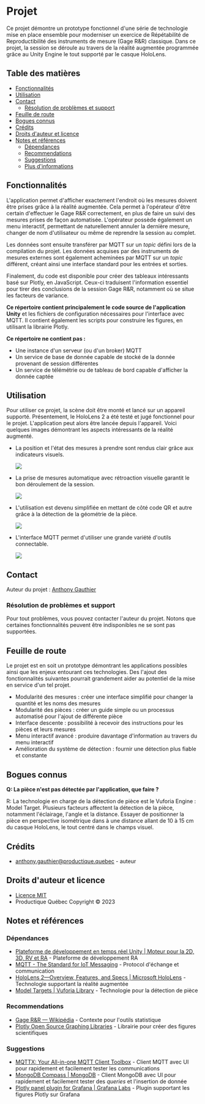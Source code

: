 # Projet

Ce projet démontre un prototype fonctionnel d'une série de technologie mise en place ensemble pour moderniser un exercice de Répétabilité de Reproductibilité des instruments de mesure (Gage R&R) classique. Dans ce projet, la session se déroule au travers de la réalité augmentée programmée grâce au Unity Engine le tout supporté par le casque HoloLens. 

## Table des matières

- [Fonctionnalités](#fonctionnalités)
- [Utilisation](#utilisation)
- [Contact](#contact)
  - [Résolution de problèmes et support](#résolution-de-problèmes-et-support)
- [Feuille de route](#feuille-de-route)
- [Bogues connus](#bogues-connus)
- [Crédits](#crédits)
- [Droits d'auteur et licence](#droits-dauteur-et-licence)
- [Notes et références](#notes-et-références)
  - [Dépendances](#dépendances)
  - [Recommendations](#recommendations)
  - [Suggestions](#suggestions)
  - [Plus d'informations](#plus-dinformations)

## Fonctionnalités

L'application permet d'afficher exactement l'endroit où les mesures doivent être prises grâce à la réalité augmentée. Cela permet à l'opérateur d'être certain d'effectuer le Gage R&R correctement, en plus de faire un suivi des mesures prises de façon automatisée. L'opérateur possède également un menu interactif, permettant de naturellement annuler la dernière mesure, changer de nom d'utilisateur ou même de reprendre la session au complet.

Les données sont ensuite transférer par MQTT sur un *topic* défini lors de la compilation du projet. Les données acquises par des instruments de mesures externes sont également acheminées par MQTT sur un *topic* différent, créant ainsi une interface standard pour les entrées et sorties. 

Finalement, du code est disponible pour créer des tableaux intéressants basé sur Plotly, en JavaScript. Ceux-ci traduisent l'information essentiel pour tirer des conclusions de la session Gage R&R, notamment où se situe les facteurs de variance.

**Ce répertoire contient principalement le code source de l'application Unity** et les fichiers de configuration nécessaires pour l'interface avec MQTT. Il contient également les scripts pour construire les figures, en utilisant la librairie Plotly.

**Ce répertoire ne contient pas :**
- Une instance d'un serveur (ou d'un broker) MQTT
- Un service de  base de donnée capable de stocké de la donnée provenant de session différentes
- Un service de télémétrie ou de tableau de bord capable d'afficher la donnée captée

## Utilisation

Pour utiliser ce projet, la scène doit être monté et lancé sur un appareil supporté. Présentement, le HoloLens 2 a été testé et jugé fonctionnel pour le projet. L'application peut alors être lancée depuis l'appareil. Voici quelques images démontrant les aspects intéressants de la réalité augmenté. 

- La position et l'état des mesures à prendre sont rendus clair grâce aux indicateurs visuels.

  ![](./images/Rotation_autour_piece_stable.gif)

- La prise de mesures automatique avec rétroaction visuelle garantit le bon déroulement de la session.

  ![](./images/Prise_mesures.gif)

- L'utilisation est devenu simplifiée en mettant de côté code QR et autre grâce à la détection de la géométrie de la pièce.

  ![](./images/Detection_piece.gif)
  
- L'interface MQTT permet d'utiliser une grande variété d'outils connectable.

  ![](./images/Multi-outils.gif)


## Contact

Auteur du projet : [Anthony Gauthier](anthony.gauthier@productique.quebec)

### Résolution de problèmes et support

Pour tout problèmes, vous pouvez contacter l'auteur du projet. Notons que certaines fonctionnalités peuvent être indisponibles ne se sont pas supportées.

## Feuille de route

Le projet est en soit un prototype démontrant les applications possibles ainsi que les enjeux entourant ces technologies. Des l'ajout des fonctionnalités suivantes pourrait grandement aider au potentiel de la mise en service d'un tel projet.

- Modularité des mesures : créer une interface simplifié pour changer la quantité et les noms des mesures
- Modularité des pièces : créer un guide simple ou un processus automatisé pour l'ajout de différente pièce
- Interface descente : possibilité à recevoir des instructions pour les pièces et leurs mesures
- Menu interactif avancé : produire davantage d'information au travers du menu interactif
- Amélioration du système de détection : fournir une détection plus fiable et constante

## Bogues connus

**Q: La pièce n'est pas détectée par l'application, que faire ?**

R: La technologie en charge de la détection de pièce est le Vuforia Engine : Model Target. Plusieurs facteurs affectent la détection de la pièce, notamment l'éclairage, l'angle et la distance. Essayer de positionner la pièce en perspective isométrique dans à une distance allant de 10 à 15 cm du casque HoloLens, le tout centré dans le champs visuel.  

## Crédits

- [anthony.gauthier@productique.quebec](anthony.gauthier@productique.quebec) - auteur

## Droits d'auteur et licence

- [Licence MIT](MIT-LICENSE)
- Productique Québec Copyright © 2023


## Notes et références

### Dépendances

- [Plateforme de développement en temps réel Unity | Moteur pour la 2D, 3D, RV et RA](https://unity.com/fr) - Plateforme de développement RA
- [MQTT - The Standard for IoT Messaging](https://mqtt.org/) - Protocol d'échange et communication
- [HoloLens 2—Overview, Features, and Specs | Microsoft HoloLens](https://www.microsoft.com/en-us/hololens/hardware#document-experiences) - Technologie supportant la réalité augmentée
- [Model Targets | Vuforia Library](https://library.vuforia.com/objects/model-targets) - Technologie pour la détection de pièce

### Recommendations

- [Gage R&R — Wikipédia](https://fr.wikipedia.org/wiki/Gage_R%26R) - Contexte pour l'outils statistique
- [Plotly Open Source Graphing Libraries](https://plotly.com/graphing-libraries/) - Librairie pour créer des figures scientifiques

### Suggestions

- [MQTTX: Your All-in-one MQTT Client Toolbox](https://mqttx.app/) - Client MQTT avec UI pour rapidement et facilement tester les communications 
- [MongoDB Compass | MongoDB](https://www.mongodb.com/fr-fr/products/compass) - Client MongoDB avec UI pour rapidement et facilement tester des *queries* et l'insertion de donnée 
- [Plotly panel plugin for Grafana | Grafana Labs](https://grafana.com/grafana/plugins/ae3e-plotly-panel/) - Plugin supportant les figures Plotly sur Grafana
